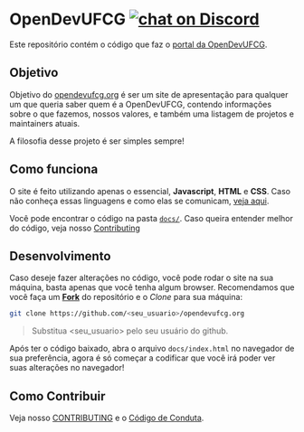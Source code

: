
# OpenDevUFCG [![chat on Discord](https://img.shields.io/discord/558293573494112257.svg?logo=discord)](https://discordapp.com/invite/vFFGGEE)
 
Este repositório contém o código que faz o [portal da OpenDevUFCG](https://opendevufcg.org/).

## Objetivo

Objetivo do [opendevufcg.org](opendevufcg.org) é ser um site de apresentação para qualquer um que queria saber quem é a OpenDevUFCG, contendo informações sobre o que fazemos, nossos valores, e também uma listagem de projetos e maintainers atuais.

A filosofia desse projeto é ser simples sempre!

## Como funciona

O site é feito utilizando apenas o essencial, **Javascript**, **HTML** e **CSS**. Caso não conheça essas linguagens e como elas se comunicam, [veja aqui](http://apexensino.com.br/html-css-e-javascript-entendendo-melhor-base-da-programacao-front-end/).

Você pode encontrar o código na pasta [`docs/`](docs). Caso queira entender melhor do código, veja nosso [Contributing](/CONTRIBUTING.md)

## Desenvolvimento

Caso deseje fazer alterações no código, você pode rodar o site na sua máquina, basta apenas que você tenha algum browser. Recomendamos que você faça um [**Fork**](https://github.com/UNIVALI-LITE/Portugol-Studio/wiki/Fazendo-um-Fork-do-reposit%C3%B3rio) do repositório e o *Clone* para sua máquina:

``` bash
git clone https://github.com/<seu_usuario>/opendevufcg.org
``` 

> Substitua <seu_usuario> pelo seu usuário do github.

Após ter o código baixado, abra o arquivo `docs/index.html` no navegador de sua preferência, agora é só começar a codificar que você irá poder ver suas alterações no navegador!

## Como Contribuir

Veja nosso [CONTRIBUTING](/CONTRIBUTING.md) e o [Código de Conduta](/CODE_OF_CONDUCT.md).
